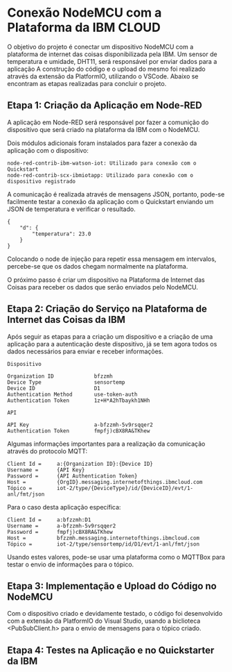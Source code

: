 # Conexão NodeMCU com a Plataforma da IBM CLOUD

O objetivo do projeto é conectar um dispositivo NodeMCU com a plataforma de internet das coisas disponibilizada pela IBM. Um sensor de temperatura e umidade, DHT11, será responsável por enviar dados para a aplicação A construção do código e o upload do mesmo foi realizado através da extensão da PlatformIO, utilizando o VSCode. Abaixo se encontram as etapas realizadas para concluir o projeto.

## Etapa 1: Criação da Aplicação em Node-RED

A aplicação em Node-RED será responsável por fazer a comunição do dispositivo que será criado na plataforma da IBM com o NodeMCU.

Dois módulos adicionais foram instalados para fazer a conexão da aplicação com o dispositivo:

    node-red-contrib-ibm-watson-iot: Utilizado para conexão com o Quickstart
    node-red-contrib-scx-ibmiotapp: Utilizado para conexão com o dispositivo registrado

A comunicação é realizada através de mensagens JSON, portanto, pode-se facilmente testar a conexão da aplicação com o Quickstart enviando um JSON de temperatura e verificar o resultado.

    {
        "d": {
            "temperatura": 23.0
        }
    }

Colocando o node de injeção para repetir essa mensagem em intervalos, percebe-se que os dados chegam normalmente na plataforma.

O próximo passo é criar um dispositivo na Plataforma de Internet das Coisas para receber os dados que serão enviados pelo NodeMCU.
## Etapa 2: Criação do Serviço na Plataforma de Internet das Coisas da IBM

Após seguir as etapas para a criação um dispositivo e a criação de uma aplicação para a autenticação deste dispositivo, já se tem agora todos os dados necessários para enviar e receber informações.

    Dispositivo

    Organization ID		        bfzzmh
    Device Type	            	sensortemp
    Device ID		            D1
    Authentication Method	    use-token-auth
    Authentication Token	    1z+H*A2hTbaykh1NHh

    API

    API Key		            	a-bfzzmh-5v9rsqqer2
    Authentication Token    	fmpfj)cBX8RA&TKhew

Algumas informações importantes para a realização da comunicação através do protocolo MQTT:

    Client Id =     a:{Organization ID}:{Device ID}
    Username =      {API Key}
    Password =      {API Authentication Token}
    Host =          {OrgID}.messaging.internetofthings.ibmcloud.com
    Tópico =        iot-2/type/{DeviceType}/id/{DeviceID}/evt/1-anl/fmt/json


Para o caso desta aplicação específica:

    Client Id =     a:bfzzmh:D1
    Username =      a-bfzzmh-5v9rsqqer2
    Password =      fmpfj)cBX8RA&TKhew
    Host =          bfzzmh.messaging.internetofthings.ibmcloud.com
    Tópico =        iot-2/type/sensortemp/id/D1/evt/1-anl/fmt/json

Usando estes valores, pode-se usar uma plataforma como o MQTTBox para testar o envio de informações para o tópico.
## Etapa 3: Implementação e Upload do Código no NodeMCU

Com o dispositivo criado e devidamente testado, o código foi desenvolvido com a extensão da PlatformIO do Visual Studio, usando a biclioteca <PubSubClient.h> para o envio de mensagens para o tópico criado.
## Etapa 4: Testes na Aplicação e no Quickstarter da IBM
